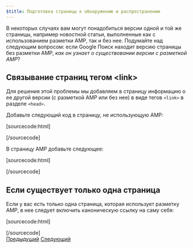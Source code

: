 ```yaml
---
$title: Подготовка страницы к обнаружению и распространению
---
```


В некоторых случаях вам могут понадобиться версии одной и той же страницы, например новостной статьи, выполненные как с использованием разметки AMP, так и без нее. Подумайте над следующим вопросом: если Google Поиск находит версию страницы без разметки AMP, *как он узнает о существовании версии с разметкой AMP*?

## Связывание страниц тегом &lt;link>

Для решения этой проблемы мы добавляем в страницу информацию о ее другой версии (с разметкой AMP или без нее) в виде тегов `<link>` в разделе `<head>`.

Добавьте следующий код в страницу, не использующую AMP:

[sourcecode:html]
<link rel="amphtml" href="https://www.example.com/url/to/amp/document.html">
[/sourcecode]

В страницу AMP добавьте следующее:

[sourcecode:html]
<link rel="canonical" href="https://www.example.com/url/to/full/document.html">
[/sourcecode]

## Если существует только одна страница

Если у вас есть только одна страница, которая использует разметку AMP, в нее следует включить каноническую ссылку на саму себя:

[sourcecode:html]
<link rel="canonical" href="https://www.example.com/url/to/amp/document.html">
[/sourcecode]

<div class="prev-next-buttons">
  <a class="button prev-button" href="{{g.doc('/content/docs/start/create/preview_and_validate.md', locale=doc.locale).url.path}}"><span class="arrow-prev">Предыдущий</span></a>
  <a class="button next-button" href="{{g.doc('/content/docs/start/create/publish.md', locale=doc.locale).url.path}}"><span class="arrow-next">Следующий</span></a>
</div>
